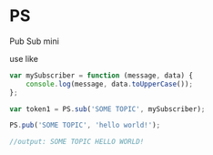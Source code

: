 # PS
Pub Sub mini

use like

```js
var mySubscriber = function (message, data) {
    console.log(message, data.toUpperCase());
};

var token1 = PS.sub('SOME TOPIC', mySubscriber);

PS.pub('SOME TOPIC', 'hello world!');

//output: SOME TOPIC HELLO WORLD!
```
